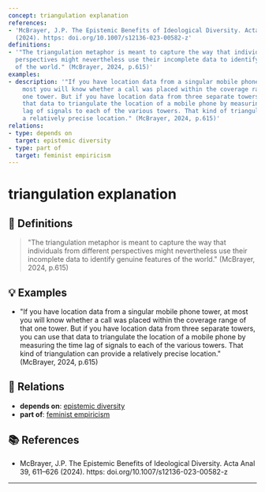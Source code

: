 ```yaml
---
concept: triangulation explanation
references:
- 'McBrayer, J.P. The Epistemic Benefits of Ideological Diversity. Acta Anal 39, 611–626
  (2024). https: doi.org/10.1007/s12136-023-00582-z'
definitions:
- '"The triangulation metaphor is meant to capture the way that individuals from different
  perspectives might nevertheless use their incomplete data to identify genuine features
  of the world." (McBrayer, 2024, p.615)'
examples:
- description: '"If you have location data from a singular mobile phone tower, at
    most you will know whether a call was placed within the coverage range of that
    one tower. But if you have location data from three separate towers, you can use
    that data to triangulate the location of a mobile phone by measuring the time
    lag of signals to each of the various towers. That kind of triangulation can provide
    a relatively precise location." (McBrayer, 2024, p.615)'
relations:
- type: depends on
  target: epistemic diversity
- type: part of
  target: feminist empiricism
---
```


# triangulation explanation

## 📖 Definitions

> "The triangulation metaphor is meant to capture the way that individuals from different perspectives might nevertheless use their incomplete data to identify genuine features of the world." (McBrayer, 2024, p.615)

## 💡 Examples

- "If you have location data from a singular mobile phone tower, at most you will know whether a call was placed within the coverage range of that one tower. But if you have location data from three separate towers, you can use that data to triangulate the location of a mobile phone by measuring the time lag of signals to each of the various towers. That kind of triangulation can provide a relatively precise location." (McBrayer, 2024, p.615)

## 🔗 Relations

- **depends on**: [epistemic diversity](./epistemic-diversity.md)
- **part of**: [feminist empiricism](./feminist-empiricism.md)

## 📚 References

- McBrayer, J.P. The Epistemic Benefits of Ideological Diversity. Acta Anal 39, 611–626 (2024). https: doi.org/10.1007/s12136-023-00582-z

---

<script src="https://giscus.app/client.js"
                data-repo="natesheehan/conceptcartography"
                data-repo-id="R_kgDOPB5QiQ"
                data-category="General"
                data-category-id="DIC_kwDOPB5Qic4CsAxd"
                data-mapping="pathname"
                data-strict="0"
                data-reactions-enabled="1"
                data-emit-metadata="0"
                data-input-position="bottom"
                data-theme="catppuccin_mocha"
                data-lang="en"
                crossorigin="anonymous"
                async>
        </script>
        